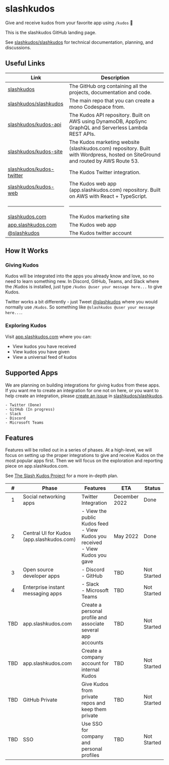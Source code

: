 # slashkudos

Give and receive kudos from your favorite app using `/kudos` 🎉

This is the slashkudos GitHub landing page.

See [slashkudos/slashkudos] for technical documentation, planning, and discussions.

## Useful Links

| Link | Description |
| ---- | ----------- |
| [slashkudos](https://github.com/slashkudos) | The GitHub org containing all the projects, documentation and code. |
| [slashkudos/slashkudos] | The main repo that you can create a mono Codespace from. |
| [slashkudos/kudos-api](https://github.com/slashkudos/kudos-api) | The Kudos API repository. Built on AWS using DynamoDB, AppSync GraphQL and Serverless Lambda REST APIs. |
| [slashkudos/kudos-site](https://github.com/slashkudos/kudos-site) | The Kudos marketing website (slashkudos.com) repository. Built with Wordpress, hosted on SiteGround and routed by AWS Route 53. |
| [slashkudos/kudos-twitter](https://github.com/slashkudos/kudos-twitter) | The Kudos Twitter integration. |
| [slashkudos/kudos-web](https://github.com/slashkudos/kudos-web) | The Kudos web app (app.slashkudos.com) repository. Built on AWS with React + TypeScript. |
| <hr/> | <hr/> |
| [slashkudos.com](https://slashkudos.com) | The Kudos marketing site |
| [app.slashkudos.com](https://app.slashkudos.com) | The Kudos web app |
| [@slashkudos][Kudos Twitter] | The Kudos twitter account |

## How It Works

### Giving Kudos

Kudos will be integrated into the apps you already know and love, so no need to learn something new. In Discord, GitHub, Teams, and Slack where the /Kudos is installed, just type `/kudos @user your message here...` to give Kudos.

Twitter works a bit differently - just Tweet [@slashkudos][Kudos Twitter] where you would normally use `/Kudos`. So something like `@slashkudos @user your message here...`.

### Exploring Kudos

Visit [app.slashkudos.com] where you can:

- View kudos you have received
- View kudos you have given
- View a universal feed of kudos

## Supported Apps

We are planning on building integrations for giving kudos from these apps. If you want me to create an integration for one not on here, or you want to help create an integration, please [create an issue](https://github.com/slashkudos/slashkudos/issues/new) in [slashkudos/slashkudos].

```
- Twitter (Done)
- GitHub (In progress)
- Slack
- Discord
- Microsoft Teams
```

## Features

Features will be rolled out in a series of phases. At a high-level, we will focus on setting up the proper integrations to give and receive Kudos on the most popular apps first. Then we will focus on the exploration and reporting piece on app.slashkudos.com.

See [The Slash Kudos Project](https://github.com/orgs/slashkudos/projects/1/views/1) for a more in-depth plan.

| # | Phase | Features | ETA | Status |
| :-: | ----- | -------- | --- | ---- |
| 1 | Social networking apps | Twitter Integration | December 2022 | Done
| 2 | Central UI for Kudos (app.slashkudos.com) | - View the public Kudos feed<br/>- View Kudos you received<br/>- View Kudos you gave | May 2022 | Done
| 3 | Open source developer apps | - Discord<br/>- GitHub | TBD | Not Started
| 4 | Enterprise instant messaging apps | - Slack<br/>- Microsoft Teams | TBD | Not Started
| TBD | app.slashkudos.com | Create a personal profile and associate several app accounts | TBD | Not Started
| TBD | app.slashkudos.com | Create a company account for internal Kudos | TBD | Not Started
| TBD | GitHub Private | Give Kudos from private repos and keep them private | TBD | Not Started
| TBD | SSO | Use SSO for company and personal profiles | TBD | Not Started

<!-- Links -->
[Kudos Twitter]: https://twitter.com/slashkudos
[app.slashkudos.com]: https://app.slashkudos.com/
[slashkudos/slashkudos]: https://github.com/slashkudos/slashkudos
